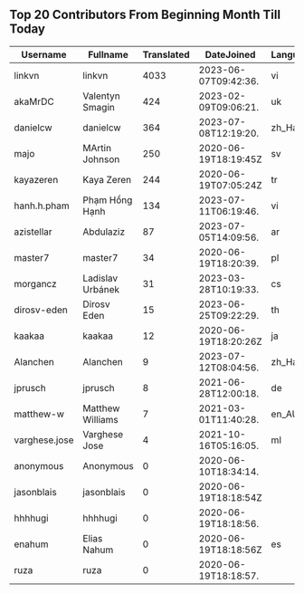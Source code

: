 ## Top 20 Contributors From Beginning Month Till Today ##
|Username|Fullname|Translated|DateJoined|Language|
|--------|--------|----------|----------|-------|
|linkvn|linkvn|4033|2023-06-07T09:42:36.|vi|
|akaMrDC|Valentyn Smagin|424|2023-02-09T09:06:21.|uk|
|danielcw|danielcw|364|2023-07-08T12:19:20.|zh_Hant|
|majo|MArtin Johnson|250|2020-06-19T18:19:45Z|sv|
|kayazeren|Kaya Zeren|244|2020-06-19T07:05:24Z|tr|
|hanh.h.pham|Phạm Hồng Hạnh|134|2023-07-11T06:19:46.|vi|
|azistellar|Abdulaziz|87|2023-07-05T14:09:56.|ar|
|master7|master7|34|2020-06-19T18:20:39.|pl|
|morgancz|Ladislav Urbánek|31|2023-03-28T10:19:33.|cs|
|dirosv-eden|Dirosv Eden|15|2023-06-25T09:22:29.|th|
|kaakaa|kaakaa|12|2020-06-19T18:20:26Z|ja|
|Alanchen|Alanchen|9|2023-07-12T08:04:56.|zh_Hans|
|jprusch|jprusch|8|2021-06-28T12:00:18.|de|
|matthew-w|Matthew Williams|7|2021-03-01T11:40:28.|en_AU|
|varghese.jose|Varghese Jose|4|2021-10-16T05:16:05.|ml|
|anonymous|Anonymous|0|2020-06-10T18:34:14.||
|jasonblais|jasonblais|0|2020-06-19T18:18:54Z||
|hhhhugi|hhhhugi|0|2020-06-19T18:18:56.||
|enahum|Elias  Nahum|0|2020-06-19T18:18:56Z|es|
|ruza|ruza|0|2020-06-19T18:18:57.||
